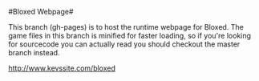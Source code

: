 #Bloxed Webpage#

This branch (gh-pages) is to host the runtime webpage for Bloxed. The game files in this branch is minified for faster loading, so if you're looking for sourcecode you can actually read you should checkout the master branch instead.

http://www.kevssite.com/bloxed